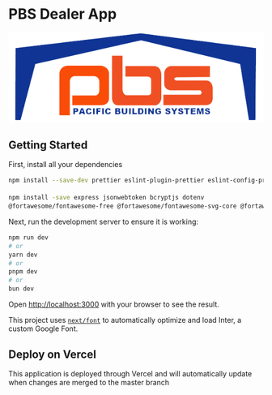 # PBS Dealer App

![PBS Logo](./public/images/pbslogo.png)

## Getting Started

First, install all your dependencies

```bash
npm install --save-dev prettier eslint-plugin-prettier eslint-config-prettier nodemon concurrently @types/bcrypt three @types/three

npm install -save express jsonwebtoken bcryptjs dotenv
@fortawesome/fontawesome-free @fortawesome/fontawesome-svg-core @fortawesome/react-fontawesome @fortawesome/free-solid-svg-icons next-pwa next react react-dom next-auth bcrypt mariadb @fortawesome/free-regular-svg-icons
```

Next, run the development server to ensure it is working:

```bash
npm run dev
# or
yarn dev
# or
pnpm dev
# or
bun dev
```

Open [http://localhost:3000](http://localhost:3000) with your browser to see the result.

This project uses [`next/font`](https://nextjs.org/docs/basic-features/font-optimization) to automatically optimize and load Inter, a custom Google Font.

## Deploy on Vercel

This application is deployed through Vercel and will automatically update when changes are merged to the master branch

